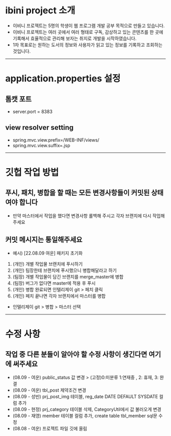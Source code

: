 # ibini project 소개
- 이비니 프로젝트는 5명의 학생이 웹 프로그램 개발 공부 목적으로 만들고 있습니다.
- 이비니 프로젝트는 여러 곳에서 여러 형태로 구독, 감상하고 있는 콘텐츠를 한 곳에 기록해서 효율적으로 관리해 보자는 취지로 개발을 시작하였습니다.
- 1차 목표로는 원하는 도서의 정보와 사용자가 읽고 있는 정보를 기록하고 조회하는 것입니다.

--------------------------------------------------------------------------------------------------


# application.properties 설정
## 톰캣 포트
- server.port = 8383
## view resolver setting
- spring.mvc.view.prefix=/WEB-INF/views/
- spring.mvc.view.suffix=.jsp

------------------------------------------------------------

# 깃헙 작업 방법
## 푸시, 패치, 병합을 할 때는 모든 변경사항들이 커밋된 상태여야 합니다
- 만약 마스터에서 작업을 했다면 변경사항 롤백해 주시고 각자 브랜치에 다시 작업해 주세요
## 커밋 메시지는 통일해주세요
- 예시) [22.08.09 여운] 패키지 초기화

1. (개인) 개별 작업물 브랜치에 푸시하기
2. (개인) 팀장한테 브랜치에 푸시했으니 병합해달라고 하기
3. (팀장) 개별 작업물이 담긴 브랜치를 merge_master에 병합
4. (팀장) 버그가 없다면 master에 적용 후 푸시
5. (개인) 병합 완료되면 인텔리제이 git > 페치 클릭
6. (개인) 페치 끝나면 각자 브랜치에서 마스터를 병합
- 인텔리제이 git > 병합 > 마스터 선택

------------------------------------------------------------

# 수정 사항
## 작업 중 다른 분들이 알아야 할 수정 사항이 생긴다면 여기에 써주세요

- (08.09 - 여운) public_status 값 변경 > (고정)0:미분류 1:연재중 , 2: 휴재, 3: 완결
- (08.09 - 여운) tbl_post 제약조건 변경
- (08.09 - 성빈) prj_post_img 테이블, reg_date DATE DEFAULT SYSDATE 컬럼 추가
- (08.09 - 현정) prj_category 테이블 삭제, CategoryUtil에서 값 불러오게 변경
- (08.09 - 재영) member 테이블 컬럼 추가, create table tbl_member sql문 수정
- (08.08 - 여운) 프로젝트 파일 깃에 올림